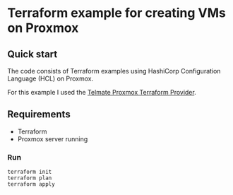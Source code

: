 # Terraform example for creating VMs on Proxmox

## Quick start

The code consists of Terraform examples using HashiCorp Configuration Language (HCL) on Proxmox.

For this example I used the [Telmate Proxmox Terraform Provider](https://github.com/Telmate/terraform-provider-proxmox).

## Requirements

* Terraform
* Proxmox server running

### Run 

```
terraform init
terraform plan
terraform apply
```
